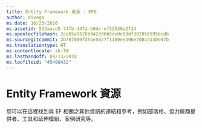 ```yaml
---
title: Entity Framework 資源 - EF6
author: divega
ms.date: 10/23/2016
ms.assetid: 522aacd5-74fb-447a-b0dc-ef52530a2f34
ms.openlocfilehash: 2ce85a9528b042d36b5de0e33df302856595bcdb
ms.sourcegitcommit: 2b787009fd5be5627f1189ee396e708cd130e07b
ms.translationtype: HT
ms.contentlocale: zh-TW
ms.lasthandoff: 09/13/2018
ms.locfileid: "45488432"
---
```

# <a name="entity-framework-resources"></a>Entity Framework 資源
您可以在這裡找到與 EF 相關之其他資訊的連結和參考，例如部落格、協力廠商提供者、工具和延伸模組、案例研究等。
